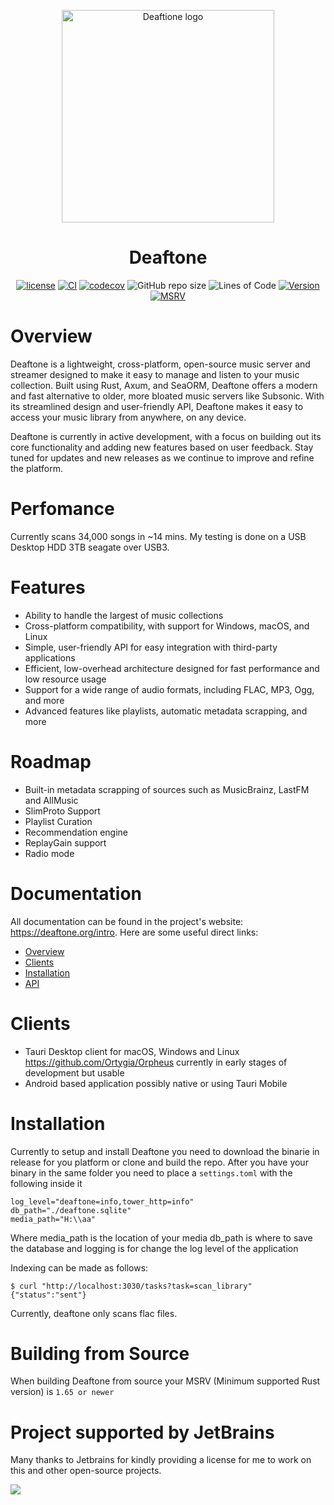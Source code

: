 <p align="center">
  <img src="https://user-images.githubusercontent.com/13013625/212359431-231687c0-4aae-4712-aae5-49c5fc6c6bbf.png" alt="Deaftione logo" title="navidrome" align="center" height="340" width="340" />

</p>

<h1 align="center">Deaftone</h1>
<div align="center"

[![license](https://img.shields.io/github/license/Deaftone/Deaftone)](https://github.com/Deaftone/Deaftone/blob/master/LICENSE)
[![CI](https://github.com/Deaftone/Deaftone/actions/workflows/ci.yml/badge.svg)](https://github.com/Deaftone/Deaftone/actions/workflows/build.yml)
[![codecov](https://codecov.io/gh/Deaftone/Deaftone/branch/master/graph/badge.svg?token=NWS6Q3W4FP)](https://app.codecov.io/github/Deaftone/Deaftone)
![GitHub repo size](https://img.shields.io/github/repo-size/Deaftone/Deaftone)
![Lines of Code](https://aschey.tech/tokei/github/Deaftone/Deaftone)
[![Version](https://img.shields.io/github/v/release/Deaftone/Deaftone)](https://github.com/Deaftone/Deaftone/releases/latest)
[![MSRV](https://img.shields.io/badge/MSRV-1.65-informational)](https://github.com/Deaftone/Deaftone/edit/master/README.md#building-from-source)
</div>

# Overview

Deaftone is a lightweight, cross-platform, open-source music server and streamer designed to make it easy to manage and listen to your music collection. Built using Rust, Axum, and SeaORM, Deaftone offers a modern and fast alternative to older, more bloated music servers like Subsonic. With its streamlined design and user-friendly API, Deaftone makes it easy to access your music library from anywhere, on any device.

Deaftone is currently in active development, with a focus on building out its core functionality and adding new features based on user feedback. Stay tuned for updates and new releases as we continue to improve and refine the platform.

# Perfomance
Currently scans 34,000 songs in ~14 mins. My testing is done on a USB Desktop HDD 3TB seagate over USB3.

# Features
* Ability to handle the largest of music collections
* Cross-platform compatibility, with support for Windows, macOS, and Linux
* Simple, user-friendly API for easy integration with third-party applications
* Efficient, low-overhead architecture designed for fast performance and low resource usage
* Support for a wide range of audio formats, including FLAC, MP3, Ogg, and more
* Advanced features like playlists, automatic metadata scrapping, and more

# Roadmap
* Built-in metadata scrapping of sources such as MusicBrainz, LastFM and AllMusic
* SlimProto Support
* Playlist Curation
* Recommendation engine
* ReplayGain support 
* Radio mode


# Documentation
All documentation can be found in the project's website: https://deaftone.org/intro. Here are some useful direct links:
- [Overview](https://www.navidrome.org/docs/overview/)
- [Clients](https://deaftone.org/clients)
- [Installation](https://deaftone.org/setup/installation)
- [API](https://deaftone.org/api)

# Clients
* Tauri Desktop client for macOS, Windows and Linux
https://github.com/Ortygia/Orpheus currently in early stages of development but usable
* Android based application possibly native or using Tauri Mobile

# Installation
Currently to setup and install Deaftone you need to download the binarie in release for you platform or clone and build the repo.
After you have your binary in the same folder you need to place a ``settings.toml`` with the following inside it
```
log_level="deaftone=info,tower_http=info"
db_path="./deaftone.sqlite"
media_path="H:\\aa"
```
Where media_path is the location of your media
db_path is where to save the database
and logging is for change the log level of the application

Indexing can be made as follows:
```
$ curl "http://localhost:3030/tasks?task=scan_library"
{"status":"sent"}
```
Currently, deaftone only scans flac files.

# Building from Source
When building Deaftone from source your MSRV (Minimum supported Rust version) is ``1.65 or newer``

# Project supported by JetBrains

Many thanks to Jetbrains for kindly providing a license for me to work on this and other open-source projects.

[![](https://resources.jetbrains.com/storage/products/company/brand/logos/jb_beam.svg)](https://www.jetbrains.com/?from=https://github.com/overtrue)

